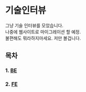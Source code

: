 # 기술인터뷰

그냥 기술 인터뷰를 모았습니다.  
나중에 웹사이트로 마이그레이션 할 예정.  
불편해도 뭐라하지마세요. 저만 볼겁니다.

## 목차

### 1. [BE](./BE)

### 2. [FE](./FE)
